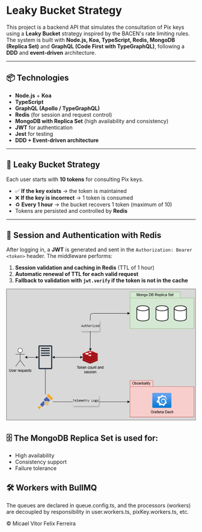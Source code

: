 # Leaky Bucket Strategy

This project is a backend API that simulates the consultation of Pix keys using a **Leaky Bucket** strategy inspired by the BACEN's rate limiting rules. The system is built with **Node.js, Koa, TypeScript, Redis, MongoDB (Replica Set)** and **GraphQL (Code First with TypeGraphQL)**, following a **DDD** and **event-driven** architecture.

---

## 📦 Technologies

- **Node.js** + **Koa**
- **TypeScript**
- **GraphQL (Apollo / TypeGraphQL)**
- **Redis** (for session and request control)
- **MongoDB with Replica Set** (high availability and consistency)
- **JWT** for authentication
- **Jest** for testing
- **DDD + Event-driven architecture**

---

## 🧠 Leaky Bucket Strategy

Each user starts with **10 tokens** for consulting Pix keys.

- ✅ **If the key exists** → the token is maintained  
- ❌ **If the key is incorrect** → 1 token is consumed
- ♻️ **Every 1 hour** → the bucket recovers 1 token (maximum of 10)
- Tokens are persisted and controlled by **Redis**

---

## 🔐 Session and Authentication with Redis

After logging in, a **JWT** is generated and sent in the `Authorization: Bearer <token>` header. The middleware performs:

1. **Session validation and caching in Redis** (TTL of 1 hour)
2. **Automatic renewal of TTL for each valid request**
3. **Fallback to validation with `jwt.verify` if the token is not in the cache**

![Project Structure](docs/images/overview.drawio.png)

## 🗄️ The MongoDB Replica Set is used for:

- High availability
- Consistency support
- Failure tolerance

## 🛠️ Workers with BullMQ
The queues are declared in queue.config.ts, and the processors (workers) are decoupled by responsibility in user.workers.ts, pixKey.workers.ts, etc.


© Micael Vitor Felix Ferreira
